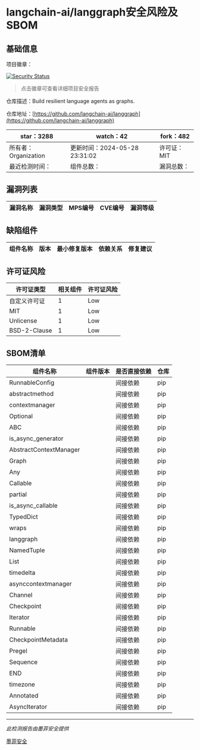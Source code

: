 # langchain-ai/langgraph安全风险及SBOM

## 基础信息

项目徽章：

[![Security Status](https://www.murphysec.com/platform3/v31/badge/1795525977568284672.svg)](https://www.murphysec.com/console/report/1752048799216578560/1795525977568284672)

> 点击徽章可查看详细项目安全报告

仓库描述：Build resilient language agents as graphs.

仓库地址：[https://github.com/langchain-ai/langgraph](https://github.com/langchain-ai/langgraph)

| star：3288 | watch：42 | fork：482 |
| ----------- | -------------- | ------------ |
| 所有者：Organization | 更新时间：2024-05-28 23:31:02 | 许可证：MIT |
| 最近检测时间： | 组件总数： | 漏洞总数： |




## 漏洞列表

| 漏洞名称 | 漏洞类型 | MPS编号 | CVE编号 | 漏洞等级 |
| ------- | ------ | ------- | ------ | ----- |





## 缺陷组件

| 组件名称 | 版本 | 最小修复版本 | 依赖关系 | 修复建议 |
| -------- | ---- | ------------ | -------- | -------- |





## 许可证风险

| 许可证类型 | 相关组件 | 许可证风险 |
| ---------- | -------- | ---------- |
|自定义许可证|1|Low|
|MIT|1|Low|
|Unlicense|1|Low|
|BSD-2-Clause|1|Low|




## SBOM清单

| 组件名称 | 组件版本 | 是否直接依赖 | 仓库 |
| -------- | -------- | ------------ | ---- |
|RunnableConfig||间接依赖|pip|
|abstractmethod||间接依赖|pip|
|contextmanager||间接依赖|pip|
|Optional||间接依赖|pip|
|ABC||间接依赖|pip|
|is_async_generator||间接依赖|pip|
|AbstractContextManager||间接依赖|pip|
|Graph||间接依赖|pip|
|Any||间接依赖|pip|
|Callable||间接依赖|pip|
|partial||间接依赖|pip|
|is_async_callable||间接依赖|pip|
|TypedDict||间接依赖|pip|
|wraps||间接依赖|pip|
|langgraph||间接依赖|pip|
|NamedTuple||间接依赖|pip|
|List||间接依赖|pip|
|timedelta||间接依赖|pip|
|asynccontextmanager||间接依赖|pip|
|Channel||间接依赖|pip|
|Checkpoint||间接依赖|pip|
|Iterator||间接依赖|pip|
|Runnable||间接依赖|pip|
|CheckpointMetadata||间接依赖|pip|
|Pregel||间接依赖|pip|
|Sequence||间接依赖|pip|
|END||间接依赖|pip|
|timezone||间接依赖|pip|
|Annotated||间接依赖|pip|
|AsyncIterator||间接依赖|pip|


------

*此检测报告由墨菲安全提供*

[墨菲安全](www.murphysec.com)